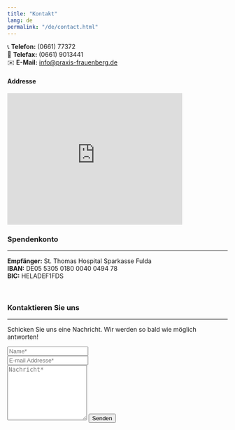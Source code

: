 ```yaml
---
title: "Kontakt"
lang: de
permalink: "/de/contact.html"
---
```


📞 **Telefon:** (0661) 77372  
📠 **Telefax:** (0661) 9013441  
✉️ **E-Mail:** [info@praxis-frauenberg.de](mailto:info@praxis-frauenberg.de)

#### Addresse 

<iframe class="pt-2 pb-4"
src="https://www.google.com/maps/embed?pb=!1m18!1m12!1m3!1d2539.944569947935!2d9.47433157655787!3d50.46075687159416!2m3!1f0!2f0!3f0!3m2!1i1024!2i768!4f13.1!3m3!1m2!1s0x47bccd806a2fd373%3A0x7103f428ce511250!2sRosenweg%209%2C%2036119%20Neuhof!5e0!3m2!1sde!2sde!4v1744641450477!5m2!1sde!2sde" width="400" height="300" style="border:0;" allowfullscreen="" loading="lazy" referrerpolicy="no-referrer-when-downgrade"></iframe>

<br>

### Spendenkonto
---

**Empfänger:** St. Thomas Hospital Sparkasse Fulda  
**IBAN:** DE05 5305 0180 0040 0494 78  
**BIC:** HELADEF1FDS  


<br>

### Kontaktieren Sie uns
---
<form action="https://formsubmit.co/{{site.email}}" method="POST">    
    <p class="mb-4">Schicken Sie uns eine Nachricht. Wir werden so bald wie möglich antworten!</p>
    <div class="form-group row">
        <div class="col-md-6">
            <input class="form-control" type="text" name="name" placeholder="Name*" required>
        </div>
        <div class="col-md-6">
            <input class="form-control" type="email" name="_replyto" placeholder="E-mail Addresse*" required>
        </div>
    </div>
    <textarea rows="8" class="form-control mb-3" name="message" placeholder="Nachricht*" required></textarea>    
    <input class="btn btn-success" type="submit" value="Senden">
</form>